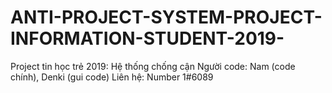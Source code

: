 # ANTI-PROJECT-SYSTEM-PROJECT-INFORMATION-STUDENT-2019-
Project tin học trẻ 2019: Hệ thống chống cận
Người code: Nam (code chính), Denki (gui code)
Liên hệ: Number 1#6089

